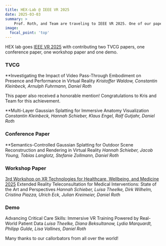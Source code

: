 ```yaml
---
title: HEX-Lab @ IEEE VR 2025 
date: 2025-03-03
summary: >
    Prof. Roth, and Team are traveling to IEEE VR 2025. One of our papers received an Honorable Mention.
image:
  focal_point: 'top'
---
```


HEX lab goes [IEEE VR 2025](http://ieeevr.org/2025/) with contributing two TVCG papers, one conference paper, one workshop paper and one demo.

### TVCG

**Investigating the Impact of Video Pass-Through Embodiment on Presence and Performance in Virtual Reality
_Kristoffer Waldow, Constantin Kleinbeck, Arnulph Fuhrmann, Daniel Roth_

This paper also received a honorable mention! Congratulations to Kris and Team for this achievement.

**Multi-Layer Gaussian Splatting for Immersive Anatomy Visualization
_Constantin Kleinbeck, Hannah Schieber, Klaus Engel, Ralf Gutjahr, Daniel Roth_

### Conference Paper
**Semantics-Controlled Gaussian Splatting for Outdoor Scene Reconstruction and Rendering in Virtual Reality
_Hannah Schieber, Jacob Young, Tobias Langlotz, Stefanie Zollmann, Daniel Roth_


### Workshop Paper
[3rd Workshop on XR Technologies for Healthcare, Wellbeing, and Medicine 2025](https://sites.google.com/view/xrhealth/home)
Extended Reality Teleconsultation for Medical Interventions: State of the Art and Perspectives
_Hannah Schieber, Luisa Theelke, Dirk Wilhelm, Cristina Piazza, Ulrich Eck, Julian Kreimeier, Daniel Roth_

### Demo
Advancing Critical Care Skills: Immersive VR Training Powered by Real-World Patient Data
_Luisa Theelke, Diana Beksultanow, Lydia Marquardt, Philipp Gulde, Lisa Vallines, Daniel Roth_


Many thanks to our callorbators from all over the world! 




